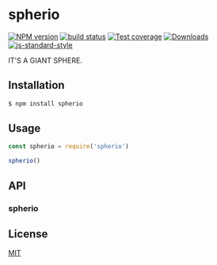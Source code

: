 # spherio
[![NPM version][npm-image]][npm-url]
[![build status][travis-image]][travis-url]
[![Test coverage][codecov-image]][codecov-url]
[![Downloads][downloads-image]][downloads-url]
[![js-standard-style][standard-image]][standard-url]

IT'S A GIANT SPHERE.

## Installation
```sh
$ npm install spherio
```

## Usage
```js
const spherio = require('spherio')

spherio()
```

## API
### spherio

## License
[MIT](https://tldrlegal.com/license/mit-license)

[npm-image]: https://img.shields.io/npm/v/spherio.svg?style=flat-square
[npm-url]: https://npmjs.org/package/spherio
[travis-image]: https://img.shields.io/travis/yoshuawuyts/spherio/master.svg?style=flat-square
[travis-url]: https://travis-ci.org/yoshuawuyts/spherio
[codecov-image]: https://img.shields.io/codecov/c/github/yoshuawuyts/spherio/master.svg?style=flat-square
[codecov-url]: https://codecov.io/github/yoshuawuyts/spherio
[downloads-image]: http://img.shields.io/npm/dm/spherio.svg?style=flat-square
[downloads-url]: https://npmjs.org/package/spherio
[standard-image]: https://img.shields.io/badge/code%20style-standard-brightgreen.svg?style=flat-square
[standard-url]: https://github.com/feross/standard
